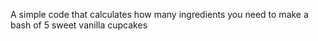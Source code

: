A simple code that calculates how many ingredients you need to make a bash of 5 sweet vanilla cupcakes
